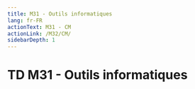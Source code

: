 ```yaml
---
title: M31 - Outils informatiques
lang: fr-FR
actionText: M31 - CM
actionLink: /M32/CM/
sidebarDepth: 1	
---
```


# TD M31 - Outils informatiques
